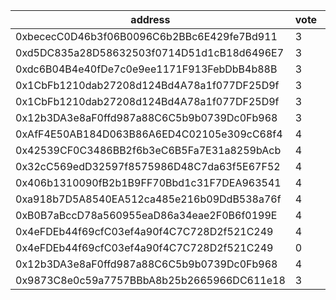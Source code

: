 address|vote|timestamp|signature
---|---|---|---
0xbececC0D46b3f06B0096C6b2BBc6E429fe7Bd911|3|1612876301|0x05234014a0faeae138a9abc56b3004e7f37162863da4bef065775f88b1d3590f197b64758e186c8924644ce379a62a6c02aaf2d8c4bdbc7efeb247ca36faed6e1c
0xd5DC835a28D58632503f0714D51d1cB18d6496E7|3|1612876702|0x062c0e9c3af5e0ca39d08fa12aefbc55681c6cc36665260907be8d3809de50671ac46e5dff18775b76494edba2dff40ec2027faa60f7e5156b9b99caa99445a11b
0xdc6B04B4e40fDe7c0e9ee1171F913FebDbB4b88B|3|1612878410|0x521bcabab4867cb80d9e571864351a8a5f7801be1ffeac358e8b42d008c748e02a6f053f4a74f486b2e5694b02c67a3df9d1a62d9e3eb76074571ad9e7d0bf6a1c
0x1CbFb1210dab27208d124Bd4A78a1f077DF25D9f|3|1612879733|0x48f5789af120c01982c29a8922aa5aba750e233494c72e6d5eb1f09b30a13b9628e303a76ae8d71e32bcae448d6b361ab0aef2b20762927e5f29d2d985292e791c
0x1CbFb1210dab27208d124Bd4A78a1f077DF25D9f|3|1612879747|0xecf889c4295a5b7027b5c09a6ea97475caaada265cac2e4b68d071f7d6cc038575ebe7b87af8db343d5af6985b4f5597b225454d5b33fdaa30734ce1deff009f1c
0x12b3DA3e8aF0ffd987a88C6C5b9b0739Dc0Fb968|3|1612883353|0x82225ff719d1654e6e588d8f2681254b10e4a74e3e8c3a859f7aa0407cb5fb6618a7d38ee8f8a3253697d2425e49be70a4da2ab15274c06c988fac4978d53f621b
0xAfF4E50AB184D063B86A6ED4C02105e309cC68f4|4|1612896001|0x30b2182d7281d00d2fb5e91ff4754a2bb75331da4d880c07af30263c40bd3cd64b7c87c6337e27547a8d5237976d6e8e1b3e8867151d4e72b5f4a4420ff475561c
0x42539CF0C3486BB2f6b3eC6B5Fa7E31a8259bAcb|4|1612896013|0x6d02ef33b8ed4615cd4829fbedb9d70adad2c89cb28a5004be76cc120e66b7f009e953948e2a862cb9e374649150d419a72582aa2ae5f3ac0de12fc3983ffd6b1b
0x32cC569edD32597f8575986D48C7da63f5E67F52|4|1612903016|0xb30539f5bc2ed1acb462ce435ef0261d738bb5fdee1bfbb7a405e82d368be99b7365d546b10e72e53c180c48a916e5a134139b252a599ffb1a0202a39a2f39b71b
0x406b1310090fB2b1B9FF70Bbd1c31F7DEA963541|4|1612903957|0xb9f11d0a1c2e111b4a17ae1dd4cfd8630e44134d93e8aa7331d72fffe2a4f18f50044d101b1bbfc5e04a37331e4d5c076f704e9888c80a1e2025610a71a0dfb61c
0xa918b7D5A8540EA512ca485e216b09DdB538a76f|4|1612904627|0x572e7e401374d2695a16ee27447c0830f18114211f409fae04057efbac8349353c07a48596fd80738e1e410f87511fd6668684740f4ef34c81aba828a9eecbee1b
0xB0B7aBccD78a560955eaD86a34eae2F0B6f0199E|4|1612936365|0x03320423aadaae8666cd4325576947a9a851fb1a888c776bfaf7948430e7fb6e2abc164dbfc0edfc633a858d2885bf4d67c4acd36197ea1cef2ad04903b0c3921b
0x4eFDEb44f69cfC03ef4a90f4C7C728D2f521C249|4|1612939667|0x816a25817cca909c04388c33e27155ff4261b0ef5643b60399682f18cd91131435ccb281f0cfba6f01aa033affd23d50fdd219b0b7ee1915de214fc9563d0fda1b
0x4eFDEb44f69cfC03ef4a90f4C7C728D2f521C249|0|1612944188|0x7f3ab31b3a7f7799fc0b221228812af68abbaa8e5d28e6d861c4dcc0ed863dec3dbcdc793ee74b1f4fbfb3de081f0525ece05f169cac0bfe720c72c842d812de1b
0x12b3DA3e8aF0ffd987a88C6C5b9b0739Dc0Fb968|4|1612958998|0x4086b67ee07fc76f95d111293b033d1a2691c0e441f735cb585f5b61b39caec272987b1cef4840b7727e74e1494f077cf2e3ec819192cbb409becf5ecaebc3081b
0x9873C8e0c59a7757BBbA8b25b2665966DC611e18|3|1612959819|0xc7354645cd4da773cf25e973e674f9c11d344797137fea1469b27142bc8b168b38bf39e5a0bbf0defa807db280fb0dacd5ca8a7d46716adfdecb17bd6cc8253a1c
